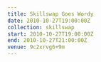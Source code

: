 ```yaml
---
title: Skillswap Goes Wordy
date: 2010-10-27T19:00:00Z
collection: skillswap
start: 2010-10-27T19:00:00Z
end: 2010-10-27T21:00:00Z
venue: 9c2xrvg6+9m
---
```

